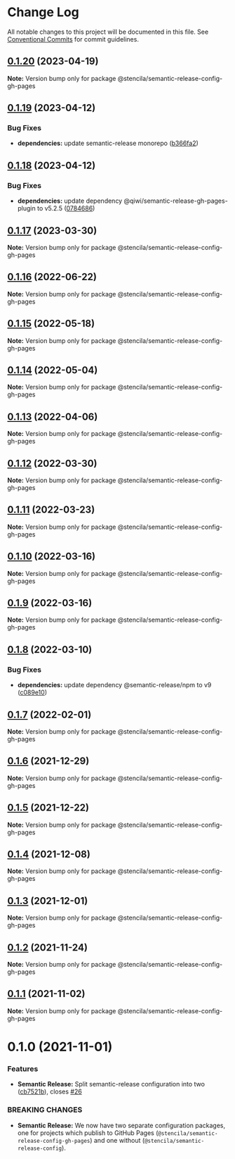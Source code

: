 # Change Log

All notable changes to this project will be documented in this file.
See [Conventional Commits](https://conventionalcommits.org) for commit guidelines.

## [0.1.20](https://github.com/stencila/dev-config/compare/@stencila/semantic-release-config-gh-pages@0.1.19...@stencila/semantic-release-config-gh-pages@0.1.20) (2023-04-19)

**Note:** Version bump only for package @stencila/semantic-release-config-gh-pages

## [0.1.19](https://github.com/stencila/dev-config/compare/@stencila/semantic-release-config-gh-pages@0.1.18...@stencila/semantic-release-config-gh-pages@0.1.19) (2023-04-12)

### Bug Fixes

- **dependencies:** update semantic-release monorepo ([b366fa2](https://github.com/stencila/dev-config/commit/b366fa23d13ea63a67e7b10778f8fc6dd10cb479))

## [0.1.18](https://github.com/stencila/dev-config/compare/@stencila/semantic-release-config-gh-pages@0.1.17...@stencila/semantic-release-config-gh-pages@0.1.18) (2023-04-12)

### Bug Fixes

- **dependencies:** update dependency @qiwi/semantic-release-gh-pages-plugin to v5.2.5 ([0784686](https://github.com/stencila/dev-config/commit/0784686c7ac18327e42cfe88dd0e2a1d1cd0a410))

## [0.1.17](https://github.com/stencila/dev-config/compare/@stencila/semantic-release-config-gh-pages@0.1.16...@stencila/semantic-release-config-gh-pages@0.1.17) (2023-03-30)

**Note:** Version bump only for package @stencila/semantic-release-config-gh-pages

## [0.1.16](https://github.com/stencila/dev-config/compare/@stencila/semantic-release-config-gh-pages@0.1.15...@stencila/semantic-release-config-gh-pages@0.1.16) (2022-06-22)

**Note:** Version bump only for package @stencila/semantic-release-config-gh-pages

## [0.1.15](https://github.com/stencila/dev-config/compare/@stencila/semantic-release-config-gh-pages@0.1.14...@stencila/semantic-release-config-gh-pages@0.1.15) (2022-05-18)

**Note:** Version bump only for package @stencila/semantic-release-config-gh-pages

## [0.1.14](https://github.com/stencila/dev-config/compare/@stencila/semantic-release-config-gh-pages@0.1.13...@stencila/semantic-release-config-gh-pages@0.1.14) (2022-05-04)

**Note:** Version bump only for package @stencila/semantic-release-config-gh-pages

## [0.1.13](https://github.com/stencila/dev-config/compare/@stencila/semantic-release-config-gh-pages@0.1.12...@stencila/semantic-release-config-gh-pages@0.1.13) (2022-04-06)

**Note:** Version bump only for package @stencila/semantic-release-config-gh-pages

## [0.1.12](https://github.com/stencila/dev-config/compare/@stencila/semantic-release-config-gh-pages@0.1.11...@stencila/semantic-release-config-gh-pages@0.1.12) (2022-03-30)

**Note:** Version bump only for package @stencila/semantic-release-config-gh-pages

## [0.1.11](https://github.com/stencila/dev-config/compare/@stencila/semantic-release-config-gh-pages@0.1.10...@stencila/semantic-release-config-gh-pages@0.1.11) (2022-03-23)

**Note:** Version bump only for package @stencila/semantic-release-config-gh-pages

## [0.1.10](https://github.com/stencila/dev-config/compare/@stencila/semantic-release-config-gh-pages@0.1.9...@stencila/semantic-release-config-gh-pages@0.1.10) (2022-03-16)

**Note:** Version bump only for package @stencila/semantic-release-config-gh-pages

## [0.1.9](https://github.com/stencila/dev-config/compare/@stencila/semantic-release-config-gh-pages@0.1.8...@stencila/semantic-release-config-gh-pages@0.1.9) (2022-03-16)

**Note:** Version bump only for package @stencila/semantic-release-config-gh-pages

## [0.1.8](https://github.com/stencila/dev-config/compare/@stencila/semantic-release-config-gh-pages@0.1.7...@stencila/semantic-release-config-gh-pages@0.1.8) (2022-03-10)

### Bug Fixes

- **dependencies:** update dependency @semantic-release/npm to v9 ([c089e10](https://github.com/stencila/dev-config/commit/c089e10390f28dbd2d3bc93b6eed12fc03a7be1d))

## [0.1.7](https://github.com/stencila/dev-config/compare/@stencila/semantic-release-config-gh-pages@0.1.6...@stencila/semantic-release-config-gh-pages@0.1.7) (2022-02-01)

**Note:** Version bump only for package @stencila/semantic-release-config-gh-pages

## [0.1.6](https://github.com/stencila/dev-config/compare/@stencila/semantic-release-config-gh-pages@0.1.5...@stencila/semantic-release-config-gh-pages@0.1.6) (2021-12-29)

**Note:** Version bump only for package @stencila/semantic-release-config-gh-pages

## [0.1.5](https://github.com/stencila/dev-config/compare/@stencila/semantic-release-config-gh-pages@0.1.4...@stencila/semantic-release-config-gh-pages@0.1.5) (2021-12-22)

**Note:** Version bump only for package @stencila/semantic-release-config-gh-pages

## [0.1.4](https://github.com/stencila/dev-config/compare/@stencila/semantic-release-config-gh-pages@0.1.3...@stencila/semantic-release-config-gh-pages@0.1.4) (2021-12-08)

**Note:** Version bump only for package @stencila/semantic-release-config-gh-pages

## [0.1.3](https://github.com/stencila/dev-config/compare/@stencila/semantic-release-config-gh-pages@0.1.2...@stencila/semantic-release-config-gh-pages@0.1.3) (2021-12-01)

**Note:** Version bump only for package @stencila/semantic-release-config-gh-pages

## [0.1.2](https://github.com/stencila/dev-config/compare/@stencila/semantic-release-config-gh-pages@0.1.1...@stencila/semantic-release-config-gh-pages@0.1.2) (2021-11-24)

**Note:** Version bump only for package @stencila/semantic-release-config-gh-pages

## [0.1.1](https://github.com/stencila/dev-config/compare/@stencila/semantic-release-config-gh-pages@0.1.0...@stencila/semantic-release-config-gh-pages@0.1.1) (2021-11-02)

**Note:** Version bump only for package @stencila/semantic-release-config-gh-pages

# 0.1.0 (2021-11-01)

### Features

- **Semantic Release:** Split semantic-release configuration into two ([cb7521b](https://github.com/stencila/dev-config/commit/cb7521b73e15bda2ba39668feec256919e18f15c)), closes [#26](https://github.com/stencila/dev-config/issues/26)

### BREAKING CHANGES

- **Semantic Release:** We now have two separate configuration packages, one for
  projects which publish to GitHub Pages (`@stencila/semantic-release-config-gh-pages`)
  and one without (`@stencila/semantic-release-config`).
